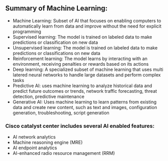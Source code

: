 ## Summary of Machine Learning: 

- Machine Learning: Subset of AI that focuses on enabling computers to automatically learn from data and improve without the need for explicit programming
- Supervised learning: The model is trained on labeled data to make predictions or classification on new data
- Unsupervised learning: The model is trained on labeled data to make predictions or classifications on new data
- Reinforcement learning: The model learns by interacting with an environment, receiving penalties or rewards based on its actions
- Deep learning: A specialized subset of machine learning that uses multi latered neural networks to handle large datasets and perform complex tasks
- Predictive AI: uses machine learning to analyze historical data and predict future outcomes or trends, network traffic forecasting, threat detection, predictive maintenance
- Generative AI: Uses machine learning to learn patterns from existing data and create new content, such as text and images, configuration generation, troubleshooting, script generation

### Cisco catalyst center includes several AI enabled features: 
- AI network analytics
- Machine reasoning engine (MRE)
- AI endpoint analytics
- AI-enhanced radio resource management (RRM) 
  
